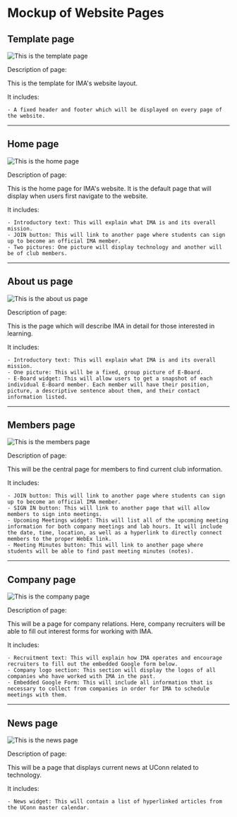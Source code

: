 # Mockup of Website Pages

## Template page

![This is the template page](./template.png)

Description of page: 

This is the template for IMA's website layout. 

It includes:

    - A fixed header and footer which will be displayed on every page of the website. 

---

## Home page

![This is the home page](./homepage.png)

Description of page:

This is the home page for IMA's website. It is the default page that will display when users first navigate to the website. 

It includes: 

    - Introductory text: This will explain what IMA is and its overall mission.
    - JOIN button: This will link to another page where students can sign up to become an official IMA member.
    - Two pictures: One picture will display technology and another will be of club members.

---

## About us page

![This is the about us page](./about_us.png)

Description of page:

This is the page which will describe IMA in detail for those interested in learning. 

It includes: 

    - Introductory text: This will explain what IMA is and its overall mission.
    - One picture: This will be a fixed, group picture of E-Board.
    - E-Board widget: This will allow users to get a snapshot of each individual E-Board member. Each member will have their position, picture, a descriptive sentence about them, and their contact information listed. 

---

## Members page

![This is the members page](./members.png)

Description of page:

This will be the central page for members to find current club information.

It includes:

    - JOIN button: This will link to another page where students can sign up to become an official IMA member.
    - SIGN IN button: This will link to another page that will allow members to sign into meetings. 
    - Upcoming Meetings widget: This will list all of the upcoming meeting information for both company meetings and lab hours. It will include the date, time, location, as well as a hyperlink to directly connect members to the proper WebEx link. 
    - Meeting Minutes button: This will link to another page where students will be able to find past meeting minutes (notes). 

---

## Company page

![This is the company page](./company.png)

Description of page:

This will be a page for company relations. Here, company recruiters will be able to fill out interest forms for working with IMA.

It includes: 

    - Recruitment text: This will explain how IMA operates and encourage recruiters to fill out the embedded Google form below. 
    - Company logo section: This section will display the logos of all companies who have worked with IMA in the past. 
    - Embedded Google Form: This will include all information that is necessary to collect from companies in order for IMA to schedule meetings with them.

---

## News page

![This is the news page](./news.png)

Description of page:

This will be a page that displays current news at UConn related to technology.

It includes:

    - News widget: This will contain a list of hyperlinked articles from the UConn master calendar. 
